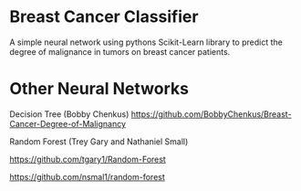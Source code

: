 # Breast Cancer Classifier
A simple neural network using pythons Scikit-Learn library to predict the degree of malignance in tumors on breast cancer patients.

# Other Neural Networks
Decision Tree (Bobby Chenkus)
https://github.com/BobbyChenkus/Breast-Cancer-Degree-of-Malignancy

Random Forest (Trey Gary and Nathaniel Small)

https://github.com/tgary1/Random-Forest

https://github.com/nsmal1/random-forest

